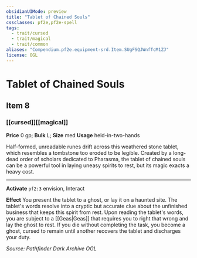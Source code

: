 ```yaml
---
obsidianUIMode: preview
title: "Tablet of Chained Souls"
cssclasses: pf2e,pf2e-spell
tags:
  - trait/cursed
  - trait/magical
  - trait/common
aliases: "Compendium.pf2e.equipment-srd.Item.SUgFSQJWnfTcM1ZJ"
license: OGL
---
```

# Tablet of Chained Souls
## Item 8
### [[cursed]][[magical]]


**Price** 0 gp; 
**Bulk** L; **Size** med
**Usage** held-in-two-hands

Half-formed, unreadable runes drift across this weathered stone tablet, which resembles a tombstone too eroded to be legible. Created by a long-dead order of scholars dedicated to Pharasma, the tablet of chained souls can be a powerful tool in laying uneasy spirits to rest, but its magic exacts a heavy cost.

* * *

**Activate** `pf2:3` envision, Interact

**Effect** You present the tablet to a ghost, or lay it on a haunted site. The tablet's words resolve into a cryptic but accurate clue about the unfinished business that keeps this spirit from rest. Upon reading the tablet's words, you are subject to a [[Geas|Geas]] that requires you to right that wrong and lay the ghost to rest. If you die without completing the task, you become a ghost, cursed to remain until another recovers the tablet and discharges your duty.

*Source: Pathfinder Dark Archive*
*OGL*